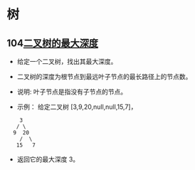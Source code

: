 # 树
## 104[二叉树的最大深度](https://leetcode-cn.com/problems/maximum-depth-of-binary-tree/)
- 给定一个二叉树，找出其最大深度。
- 二叉树的深度为根节点到最远叶子节点的最长路径上的节点数。
- 说明: 叶子节点是指没有子节点的节点。

- 示例：
给定二叉树 [3,9,20,null,null,15,7]，
```
    3
   / \
  9  20
    /  \
   15   7
```
- 返回它的最大深度 3。
